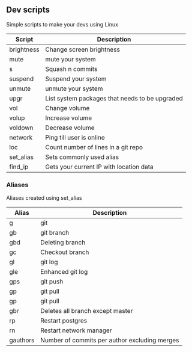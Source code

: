 ## Dev scripts

Simple scripts to make your devs using Linux

| Script     | Description                                    |
| ---------- | ---------------------------------------------- |
| brightness | Change screen brightness                       |
| mute       | mute your system                               |
| s          | Squash n commits                               |
| suspend    | Suspend your system                            |
| unmute     | unmute your system                             |
| upgr       | List system packages that needs to be upgraded |
| vol        | Change volume                                  |
| volup      | Increase volume                                |
| voldown    | Decrease volume                                |
| network    | Ping till user is online                       |
| loc        | Count number of lines in a git repo            |
| set_alias  | Sets commonly used alias                       |
| find_ip    | Gets your current IP with location data        |

### Aliases

Aliases created using set_alias

| Alias     | Description                                    |
| --------- | ---------------------------------------------- |
| g         | git                                            |
| gb        | git branch                                     |
| gbd       | Deleting branch                                |
| gc        | Checkout branch                                |
| gl        | git log                                        |
| gle       | Enhanced git log                               |
| gps       | git push                                       |
| gp        | git pull                                       |
| gp        | git pull                                       |
| gbr       | Deletes all branch except master               |
| rp        | Restart postgres                               |
| rn        | Restart network manager                        |
| gauthors  | Number of commits per author excluding merges  |
